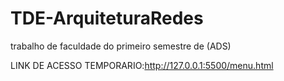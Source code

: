 # TDE-ArquiteturaRedes
trabalho de faculdade do primeiro semestre de (ADS)


LINK DE ACESSO TEMPORARIO:http://127.0.0.1:5500/menu.html
